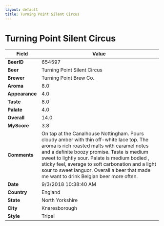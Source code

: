 ```yaml
---
layout: default
title: Turning Point Silent Circus
---
```


# Turning Point Silent Circus

| Field         | Value     |
|---------------|-----------|
| **BeerID** | 654597 |
| **Beer** | Turning Point Silent Circus |
| **Brewer** | Turning Point Brew Co. |
| **Aroma** | 8.0 |
| **Appearance** | 4.0 |
| **Taste** | 8.0 |
| **Palate** | 4.0 |
| **Overall** | 14.0 |
| **MyScore** | 3.8 |
| **Comments** | On tap at the Canalhouse Nottingham. Pours cloudy amber with thin off-white lace top. The aroma is rich roasted malts with caramel notes and a definite boozy promise. Taste is medium sweet to lightly sour. Palate is medium bodied , sticky feel, average to soft carbonation and a light sour to sweet languor. Overall a beer that made me want to drink Belgian beer more often. |
| **Date** | 9/3/2018 10:38:40 AM |
| **Country** | England |
| **State** | North Yorkshire |
| **City** | Knaresborough |
| **Style** | Tripel |
